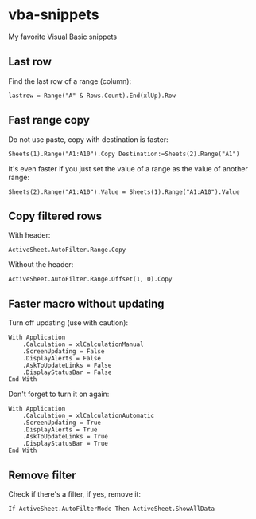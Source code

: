 # vba-snippets
My favorite Visual Basic snippets

## Last row

Find the last row of a range (column):

    lastrow = Range("A" & Rows.Count).End(xlUp).Row

## Fast range copy

Do not use paste, copy with destination is faster:

    Sheets(1).Range("A1:A10").Copy Destination:=Sheets(2).Range("A1")

It's even faster if you just set the value of a range as the value of another range:

    Sheets(2).Range("A1:A10").Value = Sheets(1).Range("A1:A10").Value

## Copy filtered rows

With header:

    ActiveSheet.AutoFilter.Range.Copy

Without the header:

    ActiveSheet.AutoFilter.Range.Offset(1, 0).Copy

## Faster macro without updating

Turn off updating (use with caution):

    With Application
        .Calculation = xlCalculationManual
        .ScreenUpdating = False
        .DisplayAlerts = False
        .AskToUpdateLinks = False
        .DisplayStatusBar = False
    End With

Don't forget to turn it on again:

    With Application
        .Calculation = xlCalculationAutomatic
        .ScreenUpdating = True
        .DisplayAlerts = True
        .AskToUpdateLinks = True
        .DisplayStatusBar = True
    End With


## Remove filter

Check if there's a filter, if yes, remove it:

    If ActiveSheet.AutoFilterMode Then ActiveSheet.ShowAllData
    

